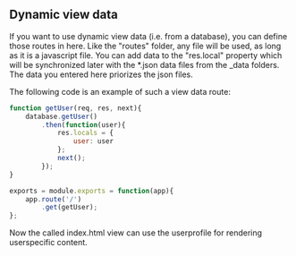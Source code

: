## Dynamic view data

If you want to use dynamic view data (i.e. from a database), you can define those routes in here. Like the "routes" folder, any file will be used, as long as it is a javascript file. You can add data to the "res.local" property which will be synchronized later with the *.json data files from the _data folders. The data you entered here priorizes the json files. 

The following code is an example of such a view data route:
```javascript
function getUser(req, res, next){
    database.getUser()
        .then(function(user){
            res.locals = {
                user: user
            };
            next();
        });
}

exports = module.exports = function(app){
    app.route('/')
        .get(getUser);
};
```

Now the called index.html view can use the userprofile for rendering userspecific content.
